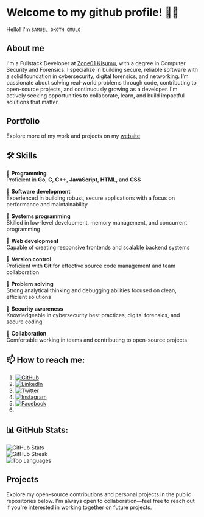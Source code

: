 # Welcome to my github profile! 👨‍💻
Hello! I'm `SAMUEL OKOTH OMULO`

## About me

I'm a Fullstack Developer at <a href="https://learn.zone01kisumu.ke">Zone01 Kisumu</a>, with a degree in Computer Security and Forensics. I specialize in building secure, reliable software with a solid foundation in cybersecurity, digital forensics, and networking. I’m passionate about solving real-world problems through code, contributing to open-source projects, and continuously growing as a developer. I'm actively seeking opportunities to collaborate, learn, and build impactful solutions that matter.

## Portfolio

Explore more of my work and projects on my <a href="https://somulo1.github.io/sam/">website</a>

## 🛠️ Skills

 🔹 **Programming**  
  Proficient in **Go**, **C**, **C++**, **JavaScript**, **HTML**, and **CSS**

 🔹 **Software development**  
  Experienced in building robust, secure applications with a focus on performance and maintainability

 🔹 **Systems programming**  
  Skilled in low-level development, memory management, and concurrent programming

 🔹 **Web development**  
  Capable of creating responsive frontends and scalable backend systems

 🔹 **Version control**  
  Proficient with **Git** for effective source code management and team collaboration

 🔹 **Problem solving**  
  Strong analytical thinking and debugging abilities focused on clean, efficient solutions

 🔹 **Security awareness**  
  Knowledgeable in cybersecurity best practices, digital forensics, and secure coding

 🔹 **Collaboration**  
  Comfortable working in teams and contributing to open-source projects

## 📫 How to reach me:
1. [![GitHub](https://img.shields.io/badge/github-%23121011.svg?style=flat&logo=github&logoColor=white&labelColor=000000)](https://github.com/somulo1)
2. [![LinkedIn](https://img.shields.io/badge/linkedin-%230077B5.svg?style=flat&logo=linkedin&logoColor=white)](https://www.linkedin.com/in/samuel-omulo-634694261)
3. [![Twitter](https://img.shields.io/badge/twitter-%231DA1F2.svg?style=flat&logo=twitter&logoColor=white)](https://twitter.com/@jnr_omulo)
4. [![Instagram](https://img.shields.io/badge/instagram-%23E4405F.svg?style=flat&logo=instagram&logoColor=white)](https://instagram.com/your-instagram-handle)
5. [![Facebook](https://img.shields.io/badge/facebook-%231877F2.svg?style=flat&logo=facebook&logoColor=white)](https://facebook.com/omulojnr)
6. 


## 📊 GitHub Stats:

![GitHub Stats](https://github-readme-stats.vercel.app/api?username=somulo1&theme=synthwave&hide_border=true&include_all_commits=true&count_private=true)<br/>
![GitHub Streak](https://github-readme-streak-stats.herokuapp.com/?user=somulo1&theme=synthwave&hide_border=true)<br/>
![Top Languages](https://github-readme-stats.vercel.app/api/top-langs/?username=somulo1&theme=synthwave&hide_border=true&include_all_commits=true&count_private=true&layout=compact)

## Projects
Explore my open-source contributions and personal projects in the public repositories below. I'm always open to collaboration—feel free to reach out if you're interested in working together on future projects.
